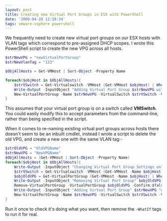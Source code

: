 ```yaml
---
layout: post
title: Creating new Virtual Port Groups in ESX with PowerShell
date: '2009-04-28 12:18:34'
tags: vmware-vsphere powershell
---
```



We frequently need to create new virtual port groups on our ESX hosts with VLAN tags which correspond to pre-assigned DHCP scopes. I wrote this PowerShell script to create the new VPG across all hosts.

<!--more-->

```powershell
$strNewVPG = "newVirtualPortGroup"
$strNewVlanTag = "123"

$ObjAllHosts = Get-VMHost | Sort-Object -Property Name

foreach($objHost in $ObjAllHosts){
    $strVSwitch = Get-Virtualswitch -VMHost (Get-VMHost $objHost) | Where-Object { $_.Name -like "VMswitch" }
    Write-Output -InputObject "Adding Virtual Port Group $strNewVPG with VLAN Tag $strNewVlanTag to $objHost"
    New-VirtualPortGroup -Name $strNewVPG -VirtualSwitch $strVSwitch -VLanId $strNewVlanTag
}
```

This assumes that your virtual port group is on a switch called **VMSwitch**. You could easily modify this to accept parameters from the command-line, rather than being specified in the script.

When it comes to re-naming existing virtual port groups across hosts there doesn't seem to be an inbuilt cmdlet, instead I wrote a script to delete the old VPG, and create a new one with the same VLAN tag:-

```powershell
$strOldVPG = "OldVPGName"
$strNewVPG = "NewVPGName"
$ObjAllHosts = (Get-VMHost | Sort-Object -Property Name)
foreach($objHost in $ObjAllHosts){
    Write-Output -InputObject "Changing Virtual Port Group Settings on" $objHost
    $strVSwitch = Get-Virtualswitch -VMHost (Get-VMHost -Name $objHost) | Where-Object { $_.Name -match "VMswitch" }
    $objOldVPG = Get-VirtualPortGroup (Get-VMHost -Name $objHost) | Where-Object { $_.Name -match $strOldVPG }
    Write-Output -InputObject "Removing Virtual Port Group" $objOldVPG
    Remove-VirtualPortGroup -VirtualPortGroup $objOldVPG -Confirm:$false -WhatIf
    Write-Output -InputObject "Adding Virtual Port Group" $strNewVPG "with VLAN Tag" $objOldVPG.VLanID
    New-VirtualPortGroup -Name $strNewVPG -VirtualSwitch $strVSwitch -VLanId $objOldVPG.VLanID -Confirm:$false -WhatIf
}
```

Run it once to check it's doing what you want, then remove the `-WhatIf` tags to run it for real.


